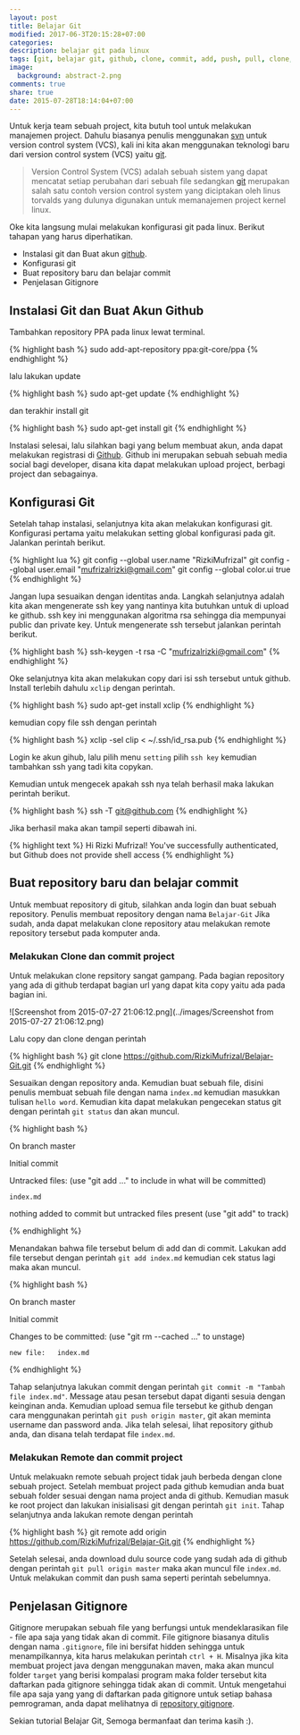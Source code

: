 ```yaml
---
layout: post
title: Belajar Git
modified: 2017-06-3T20:15:28+07:00
categories:
description: belajar git pada linux
tags: [git, belajar git, github, clone, commit, add, push, pull, clone, gitignore, repository]
image:
  background: abstract-2.png
comments: true
share: true
date: 2015-07-28T18:14:04+07:00
---
```


Untuk kerja team sebuah project, kita butuh tool untuk melakukan manajemen project. Dahulu biasanya penulis menggunakan [svn](https://subversion.apache.org/) untuk version control system (VCS), kali ini kita akan menggunakan teknologi baru dari version control system (VCS) yaitu [git](https://git-scm.com/).

>Version Control System (VCS) adalah sebuah sistem yang dapat mencatat setiap perubahan dari sebuah file sedangkan [git](https://git-scm.com/) merupakan salah satu contoh version control system yang diciptakan oleh linus torvalds yang dulunya digunakan untuk memanajemen project kernel linux.

Oke kita langsung mulai melakukan konfigurasi git pada linux. Berikut tahapan yang harus diperhatikan.

- Instalasi git dan Buat akun [github](https://github.com/).
- Konfigurasi git
- Buat repository baru dan belajar commit
- Penjelasan Gitignore

## Instalasi Git dan Buat Akun Github

Tambahkan repository PPA pada linux lewat terminal.

{% highlight bash %}
sudo add-apt-repository ppa:git-core/ppa
{% endhighlight %}

lalu lakukan update

{% highlight bash %}
sudo apt-get update
{% endhighlight %}

dan terakhir install git

{% highlight bash %}
sudo apt-get install git
{% endhighlight %}

Instalasi selesai, lalu silahkan bagi yang belum membuat akun, anda dapat melakukan registrasi di [Github](http://github.com). Github ini merupakan sebuah sebuah media social bagi developer, disana kita dapat melakukan upload project, berbagi project dan sebagainya.

## Konfigurasi Git

Setelah tahap instalasi, selanjutnya kita akan melakukan konfigurasi git. Konfigurasi pertama yaitu melakukan setting global konfigurasi pada git. Jalankan perintah berikut.

{% highlight lua %}
git config --global user.name "RizkiMufrizal"
git config --global user.email "mufrizalrizki@gmail.com"
git config --global color.ui true
{% endhighlight %}

Jangan lupa sesuaikan dengan identitas anda. Langkah selanjutnya adalah kita akan mengenerate ssh key yang nantinya kita butuhkan untuk di upload ke github. ssh key ini menggunakan algoritma rsa sehingga dia mempunyai public dan private key. Untuk mengenerate ssh tersebut jalankan perintah berikut.

{% highlight bash %}
ssh-keygen -t rsa -C "mufrizalrizki@gmail.com"
{% endhighlight %}

Oke selanjutnya kita akan melakukan copy dari isi ssh tersebut untuk github. Install terlebih dahulu `xclip` dengan perintah.

{% highlight bash %}
sudo apt-get install xclip
{% endhighlight %}

kemudian copy file ssh dengan perintah

{% highlight bash %}
xclip -sel clip < ~/.ssh/id_rsa.pub
{% endhighlight %}

Login ke akun gihub, lalu pilih menu `setting` pilih `ssh key` kemudian tambahkan ssh yang tadi kita copykan.

Kemudian untuk mengecek apakah ssh nya telah berhasil maka lakukan perintah berikut.

{% highlight bash %}
ssh -T git@github.com
{% endhighlight %}

Jika berhasil maka akan tampil seperti dibawah ini.

{% highlight text %}
Hi Rizki Mufrizal! You've successfully authenticated, but Github does not provide shell access
{% endhighlight %}

## Buat repository baru dan belajar commit

Untuk membuat repository di gitub, silahkan anda login dan buat sebuah repository. Penulis membuat repository dengan nama `Belajar-Git` Jika sudah, anda dapat melakukan clone repository atau melakukan remote repository tersebut pada komputer anda.

### Melakukan Clone dan commit project

Untuk melakukan clone repsitory sangat gampang. Pada bagian repository yang ada di github terdapat bagian url yang dapat kita copy yaitu ada pada bagian ini.

![Screenshot from 2015-07-27 21:06:12.png](../images/Screenshot from 2015-07-27 21:06:12.png)

Lalu copy dan clone dengan perintah

{% highlight bash %}
git clone https://github.com/RizkiMufrizal/Belajar-Git.git
{% endhighlight %}

Sesuaikan dengan repository anda. Kemudian buat sebuah file, disini penulis membuat sebuah file dengan nama `index.md` kemudian masukkan tulisan `hello word`. Kemudian kita dapat melakukan pengecekan status git dengan perintah `git status` dan akan muncul.

{% highlight bash %}

On branch master

Initial commit

Untracked files:
  (use "git add <file>..." to include in what will be committed)

	index.md

nothing added to commit but untracked files present (use "git add" to track)

{% endhighlight %}

Menandakan bahwa file tersebut belum di add dan di commit. Lakukan add file tersebut dengan perintah `git add index.md` kemudian cek status lagi maka akan muncul.

{% highlight bash %}

On branch master

Initial commit

Changes to be committed:
  (use "git rm --cached <file>..." to unstage)

	new file:   index.md

{% endhighlight %}

Tahap selanjutnya lakukan commit dengan perintah `git commit -m "Tambah file index.md"`. Message atau pesan tersebut dapat diganti sesuia dengan keinginan anda. Kemudian upload semua file tersebut ke github dengan cara menggunakan perintah `git push origin master`, git akan meminta username dan password anda. Jika telah selesai, lihat repository github anda, dan disana telah terdapat file `index.md`.

### Melakukan Remote dan commit project

Untuk melakuakn remote sebuah project tidak jauh berbeda dengan clone sebuah project. Setelah membuat project pada github kemudian anda buat sebuah folder sesuai dengan nama project anda di github. Kemudian masuk ke root project dan lakukan inisialisasi git dengan perintah `git init`. Tahap selanjutnya anda lakukan remote dengan perintah

{% highlight bash %}
git remote add origin https://github.com/RizkiMufrizal/Belajar-Git.git
{% endhighlight %}

Setelah selesai, anda download dulu source code yang sudah ada di github dengan perintah `git pull origin master` maka akan muncul file `index.md`. Untuk melakukan commit dan push sama seperti perintah sebelumnya.

## Penjelasan Gitignore

Gitignore merupakan sebuah file yang berfungsi untuk mendeklarasikan file - file apa saja yang tidak akan di commit. File gitignore biasanya ditulis dengan nama `.gitignore`, file ini bersifat hidden sehingga untuk menampilkannya, kita harus melakukan perintah `ctrl + H`. Misalnya jika kita membuat project java dengan menggunakan maven, maka akan muncul folder `target` yang berisi kompalasi program maka folder tersebut kita daftarkan pada gitignore sehingga tidak akan di commit. Untuk mengetahui file apa saja yang yang di daftarkan pada gitignore untuk setiap bahasa pemrograman, anda dapat melihatnya di [repository gitignore](https://github.com/github/gitignore). 

Sekian tutorial Belajar Git, Semoga bermanfaat dan terima kasih :).
